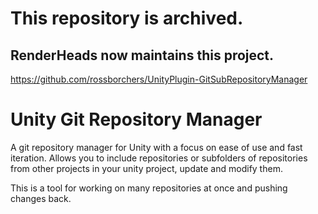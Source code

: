 
# This repository is archived. 

## RenderHeads now maintains this project.
https://github.com/rossborchers/UnityPlugin-GitSubRepositoryManager

# Unity Git Repository Manager

A git repository manager for Unity with a focus on ease of use and fast iteration. 
Allows you to include repositories or subfolders of repositories from other projects in your unity project, update and modify them.

This is a tool for working on many repositories at once and pushing changes back.
